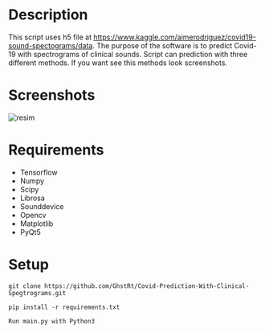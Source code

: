 # Description

This script uses h5 file at https://www.kaggle.com/aimerodriguez/covid19-sound-spectograms/data.
The purpose of the software is to predict Covid-19 with spectrograms of clinical sounds. Script can prediction with three different methods. If you want see this methods look screenshots.

# Screenshots

![resim](https://user-images.githubusercontent.com/31356491/145204828-26395bb4-1ca3-4441-9509-b93a6f1fb733.png)

# Requirements

- Tensorflow
- Numpy
- Scipy
- Librosa
- Sounddevice
- Opencv
- Matplotlib
- PyQt5

# Setup

`git clone https://github.com/GhstRt/Covid-Prediction-With-Clinical-Spegtrograms.git`


`pip install -r requirements.txt`


`Run main.py with Python3`

